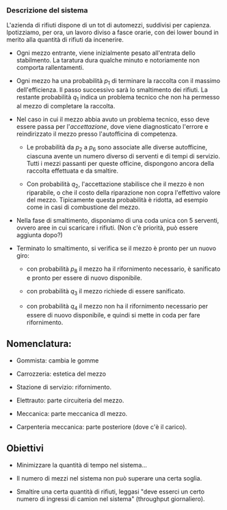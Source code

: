### Descrizione del sistema

L'azienda di rifiuti dispone di un tot di automezzi, suddivisi per capienza. Ipotizziamo, per ora, un lavoro diviso a fasce orarie, con dei lower bound in merito alla quantità di rifiuti da incenerire.

- Ogni mezzo entrante, viene inizialmente pesato all'entrata dello stabilmento. La taratura dura qualche minuto e notoriamente non comporta rallentamenti. 

- Ogni mezzo ha una probabilità $p_1$ di terminare la raccolta con il massimo dell'efficienza. Il passo successivo sarà lo smaltimento dei rifiuti.
  La restante probabilità $q_1$ indica un problema tecnico che non ha permesso al mezzo di completare la raccolta.

- Nel caso in cui il mezzo abbia avuto un problema tecnico, esso deve essere passa per l'*accettazione*, dove viene diagnosticato l'errore e reindirizzato il mezzo presso l'autofficina di competenza.
  
  - Le probabilità da $p_2$ a $p_6$ sono associate alle diverse autofficine, ciascuna avente un numero diverso di serventi e di tempi di servizio.
    Tutti i mezzi passanti per queste officine, dispongono ancora della raccolta effettuata e da smaltire.
  
  - Con probabilità $q_2$, l'accettazione stabilisce che il mezzo è non riparabile, o che il costo della riparazione non copra l'effettivo valore del mezzo. Tipicamente questa probabilità è ridotta, ad esempio come in casi di combustione del mezzo.

- Nella fase di smaltimento, disponiamo di una coda unica con $5$ serventi, ovvero aree in cui scaricare i rifiuti. (Non c'è priorità, può essere aggiunta dopo?)

- Terminato lo smaltimento, si verifica se il mezzo è pronto per un nuovo giro:
  
  - con probabilità $p_8$ il mezzo ha il rifornimento necessario, è sanificato e pronto per essere di nuovo disponibile.
  
  - con probabilità $q_3$ il mezzo richiede di essere sanificato.
  
  - con probabilità $q_4$ il mezzo non ha il rifornimento necessario per essere di nuovo disponibile, e quindi si mette in coda per fare rifornimento.



## Nomenclatura:

- Gommista: cambia le gomme

- Carrozzeria: estetica del mezzo

- Stazione di servizio: rifornimento.

- Elettrauto: parte circuiteria del mezzo.

- Meccanica: parte meccanica dl mezzo.

- Carpenteria meccanica: parte posteriore (dove c'è il carico).

## Obiettivi

- Minimizzare la quantità di tempo nel sistema...

- Il numero di mezzi nel sistema non può superare una certa soglia.

- Smaltire una certa quantità di rifiuti, leggasi "deve esserci un certo numero di ingressi di camion nel sistema" (throughput giornaliero).
  
